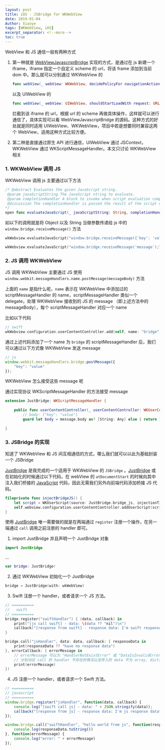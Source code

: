 ```yaml
---
layout: post
title: iOS - JSBridge for WKWebView
date: 2019-01-04
Author: Xiaoye
tags: [WKWebView, iOS]
excerpt_separator: <!--more-->
toc: true
---
```


WebView 和 JS 通信一般有两种方式

1. 第一种就是 [WebViewJavascriptBridge](https://github.com/marcuswestin/WebViewJavascriptBridge) 实现的方式，是通过在 js 新建一个 iframe，iframe 指定一个自定义 scheme 的 url，将该 frame 添加到当前 dom 中。那么就可以分别通过 WKWebView 的

   ```swift
   func webView(_ webView: WKWebView, decidePolicyFor navigationAction: WKNavigationAction, decisionHandler: @escaping (WKNavigationActionPolicy) -> Void)
   ```

   以及 UIWebView 的 

   ```swift
   func webView(_ webView: UIWebView, shouldStartLoadWith request: URLRequest, navigationType: UIWebView.NavigationType) -> Bool
   ```

   拦截到该 iframe 的 url，根据 url 的 scheme 再做具体操作，这样就可以进行通信了，具体实现可以看  WebViewJavascriptBridge 的源码。这种方式的好处就是同时适用 UIWebView、WKWebView，项目中若是想要同时兼容这两个 WebView，适用这种方式比较方便。

2. 第二种是直接通过原生 API 进行通信，UIWebView 通过 JSContext，WKWebView 通过 WKScriptMessageHandler。本文只讨论 WKWebView 相关



### 1. WKWebView 调用 JS

WKWebView 调用 js 主要通过以下方法

```swift
/* @abstract Evaluates the given JavaScript string.
 @param javaScriptString The JavaScript string to evaluate.
 @param completionHandler A block to invoke when script evaluation completes or fails.
 @discussion The completionHandler is passed the result of the script evaluation or an error.
*/
open func evaluateJavaScript(_ javaScriptString: String, completionHandler: ((Any?, Error?) -> Void)? = nil)
```

如以下的调用就是将 Object 以及 String 当做参数传递给 js 中的 `window.bridge.receiveMessage()` 方法

```swift
wkWebview.evaluateJavaScript("window.bridge.receiveMessage({'key': 'value'});", completionHandler: nil)

wkWebview.evaluateJavaScript("window.bridge.receiveMessage('message');", completionHandler: nil)
```

### 2. JS 调用 WKWebView

JS 调用 WKWebView 主要通过 JS 使用 `window.webkit.messageHandlers.name.postMessage(messageBody)` 方法

上面的 `name` 是指什么呢，`name` 表示在 WKWebView 中添加过的 scriptMessageHandler 的 name，scriptMessageHandler 类似一个 delegate，处理 WKWebView 接收到的 JS 的 message （即上述方法中的 messageBody），每个 scriptMessageHandler 对应一个 name

比如以下代码

```swift
// swift
wkWebview.configuration.userContentController.add(self, name: "bridge")
```

通过上述代码添加了一个 name 为 `bridge` 的 scriptMessageHandler 后，我们可以通过以下方式像 WKWebView 发送 message

```js
// js
window.webkit.messageHandlers.bridge.postMessage({
    "key": "value"
});
```

WKWebView 怎么接受这些 message 呢

通过实现协议 WKScriptMessageHandler 的方法接受 message

```swift
extension JustBridge: WKScriptMessageHandler {
    
    public func userContentController(_ userContentController: WKUserContentController, didReceive message: WKScriptMessage) {
        // body: ["key": "value"]
        guard let body = message.body as? [String: Any] else { return }
   
}
```

### 3. JSBridge 的实现

知道了 WKWebView 和 JS 间互相通信的方式，哪么我们就可以以此为基础封装一个 JSBridge

[JustBridge](https://github.com/Xiaoye220/JSBridge) 是我完成的一个适用于 WKWebView 的 `JSBridge` 。[JustBridge](https://github.com/Xiaoye220/JSBridge)  或在初始化的时候通过以下代码，在 webView 的 `atDocumentStart` 的时候向其中注入我们桥接的 [JavaScript](https://github.com/Xiaoye220/JSBridge/blob/master/JSBridge/Assets/bridge.js) 代码，因此无需我们另外向前端代码添加桥接 JS 代码。

```swift
fileprivate func injectBridgeJS() {
    let script = WKUserScript(source: JustBridge.bridge_js, injectionTime: .atDocumentStart, forMainFrameOnly: true)
    self.webview.configuration.userContentController.addUserScript(script)
}
```

使用 [JustBridge](https://github.com/Xiaoye220/JSBridge)  唯一需要做的就是在两端通过 `register` 注册一个操作，在另一端通过 `call` 调用之前注册的 handler 即可。

1. import JustBridge 并且声明一个 JustBridge 对象

```swift
import JustBridge
```

...

```swift
var bridge: JustBridge!
```

2. 通过 WKWebView 初始化一个 JustBridge

```swift
bridge = JustBridge(with: wkWebView)
```

3. Swift 注册一个 handler，或者请求一个 JS 方法。

```swift
// ==========
//   swift
// ==========
bridge.register("swiftHandler") { (data, callback) in
    print("[js call swift] - data: \(data ?? "nil")\n")
	callback("[response from swift] - response data: I'm swift response data")
}

bridge.call("jsHandler", data: data, callback: { responseData in
    print(responseData ?? "have no response data")
}, errorCallback: { errorMessage in
    // errorMessage 可以为 "HandlerNotExistError" 或 "DataIsInvalidError" 
    // 分别对应 call 的 handler 不存在的情况以及传入的 data 不为 array, dictinary, string, number 的情况
    print(errorMessage)
})
```

4. JS 注册一个 handler，或者请求一个 Swift 方法。

```js
// ==========
// javascript
// ==========
window.bridge.register("jsHandler", function(data, callback) {
    console.log("[swift call js] - data: " + JSON.stringify(data));
    callback("[response from js] - response data: I'm js response data");
});

window.bridge.call("swiftHandler", "hello world from js", function(responseData) {
    console.log(responseData.toString())
}, function(errorMessage) {
    console.log("error: " + errorMessage)
});
```
